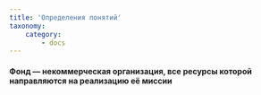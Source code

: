 ```yaml
---
title: 'Определения понятий'
taxonomy:
    category:
        - docs
---
```


#### Фонд — некоммерческая организация, все ресурсы которой направляются на реализацию её миссии
